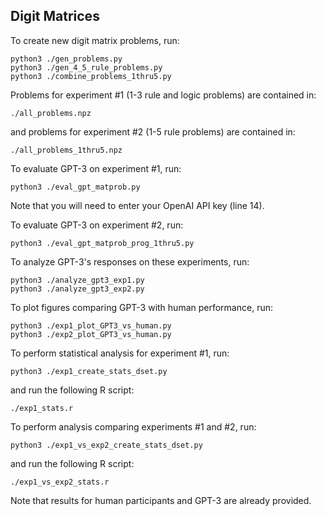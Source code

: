 ## Digit Matrices

To create new digit matrix problems, run:
```
python3 ./gen_problems.py
python3 ./gen_4_5_rule_problems.py
python3 ./combine_problems_1thru5.py
```
Problems for experiment #1 (1-3 rule and logic problems) are contained in:
```
./all_problems.npz
```
and problems for experiment #2 (1-5 rule problems) are contained in:
```
./all_problems_1thru5.npz
```

To evaluate GPT-3 on experiment #1, run:
```
python3 ./eval_gpt_matprob.py
```
Note that you will need to enter your OpenAI API key (line 14).

To evaluate GPT-3 on experiment #2, run:
```
python3 ./eval_gpt_matprob_prog_1thru5.py
```
To analyze GPT-3's responses on these experiments, run:
```
python3 ./analyze_gpt3_exp1.py
python3 ./analyze_gpt3_exp2.py
```
To plot figures comparing GPT-3 with human performance, run:
```
python3 ./exp1_plot_GPT3_vs_human.py
python3 ./exp2_plot_GPT3_vs_human.py
```
To perform statistical analysis for experiment #1, run:
```
python3 ./exp1_create_stats_dset.py
```
and run the following R script:
```
./exp1_stats.r
```
To perform analysis comparing experiments #1 and #2, run:
```
python3 ./exp1_vs_exp2_create_stats_dset.py
```
and run the following R script:
```
./exp1_vs_exp2_stats.r
```
Note that results for human participants and GPT-3 are already provided.
